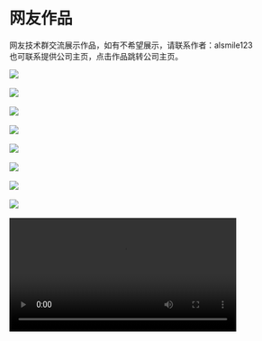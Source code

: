 # 网友作品

网友技术群交流展示作品，如有不希望展示，请联系作者：alsmile123<br>
也可联系提供公司主页，点击作品跳转公司主页。

<img src="https://cdn.nlark.com/yuque/0/2020/png/179380/1594355412138-c392f3f6-e2d7-4d15-ac6b-b05484efa089.png" style="max-width:80%" /><br><br>
<img src="https://cdn.nlark.com/yuque/0/2020/png/179380/1594355503284-b9a1ba2a-0247-4f14-abd1-4e9450aad75b.png" style="max-width:80%" /><br><br>
<img src="https://cdn.nlark.com/yuque/0/2020/gif/179380/1594355536250-a716a358-2bf5-4da6-8a30-6f3c31dfc1ba.gif" style="max-width:80%" /><br><br>
<img src="https://cdn.nlark.com/yuque/0/2020/jpeg/179380/1594355546576-99c3c19a-9105-47a0-a19d-578ce4f6f17b.jpeg?x-oss-process=image%2Fresize%2Cw_1492" style="max-width:80%" /><br><br>
<img src="https://cdn.nlark.com/yuque/0/2020/png/179380/1594355569864-1f51155b-5403-497f-ab30-20334a127486.png?x-oss-process=image%2Fresize%2Cw_1492" style="max-width:80%" /><br><br>
<img src="https://cdn.nlark.com/yuque/0/2020/png/179380/1594355635533-9a7c024e-7751-45f5-a4f5-d8cad21d8bb8.png" style="max-width:80%" /><br><br>
<img src="https://cdn.nlark.com/yuque/0/2020/png/179380/1594355655384-ff2d5548-afb5-4b6a-b9d8-a773530f49e3.png" style="max-width:80%" /><br><br>
<img src="https://cdn.nlark.com/yuque/0/2020/png/179380/1594355681844-009d631e-9d7c-4196-ad40-f35e1dc42bdb.png" style="max-width:80%" /><br><br>
<video src="https://lark-video.oss-cn-hangzhou.aliyuncs.com/outputs/prod/yuque/2020/179380/mp4/1594355763169-dbf92430-3a8c-4bc7-8b08-b5c474939465.mp4?OSSAccessKeyId=LTAI4GGhPJmQ4HWCmhDAn4F5&Expires=1604553479&Signature=IbFLzHtTlvvOi80z3yWJ%2FRi9rIg%3D" width="520" style="max-width:80%" controls></video>